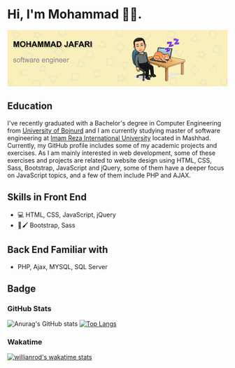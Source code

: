 # Hi, I'm Mohammad 👋🏻.

<img src="./github-banner.png" alt ="banner that says Mohammad Jafari - software engineer">

## Education
I've recently graduated with a Bachelor's degree in Computer Engineering from <a href="https://ub.ac.ir/">University of Bojnurd</a> and I am currently studying master of software engineering at <a href="https://imamreza.ac.ir/">Imam Reza International University</a> located in Mashhad. Currently, my GitHub profile includes some of my academic projects and exercises. As I am mainly interested in web development, some of these exercises and projects are related to website design using HTML, CSS, Sass, Bootstrap, JavaScript and jQuery, some of them have a deeper focus on JavaScript topics, and a few of them include PHP and AJAX.

## Skills in Front End
* 💻 HTML, CSS, JavaScript, jQuery
* 🎨🖌️ Bootstrap, Sass
## Back End Familiar with
* PHP, Ajax, MYSQL, SQL Server
## Badge
### GitHub Stats
![Anurag's GitHub stats](https://github-readme-stats.vercel.app/api?username=mohammad-jafari-79&show_icons=true&theme=radical)
[![Top Langs](https://github-readme-stats.vercel.app/api/top-langs/?username=mohammad-jafari-79&layout=compact&theme=radical)](https://github.com/anuraghazra/github-readme-stats)
### Wakatime
[![willianrod's wakatime stats](https://github-readme-stats.vercel.app/api/wakatime?username=mohammadJafari79&theme=radical)](https://github.com/anuraghazra/github-readme-stats)
